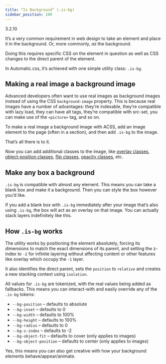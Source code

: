 ```yaml
---
title: “Is Background” (.is-bg)
sidebar_position: 100
---
```


3.2.10

It’s a very common requirement in web design to take an element and place it in the background. Or, more commonly, _as_ the background.

Doing this requires specific CSS on the element in question as well as CSS changes to the direct parent of the element.

In Automatic.css, it’s achieved with one simple utility class: `.is-bg`.

## Making a real image a background image

Advanced developers often want to use real images as background images instead of using the CSS `background-image` property. This is because real images have a number of advantages: they’re indexable, they’re compatible with lazy load, they can have alt tags, they’re compatible with src-set, you can make use of the `<picture>` tag, and so on.

To make a real image a background image with ACSS, add an image element to the page (often in a section), and then add `.is-bg` to the image.

That’s all there is to it.

Now you can add additional classes to the image, like [overlay classes](https://automaticcss.com/doc-cat/overlays/), [object-position classes](https://automaticcss.com/docs/object-fit-classes/), [flip classes](https://automaticcss.com/docs/flip-classes/), [opacity classes](https://automaticcss.com/docs/opacity-classes/), etc.

## Make any box a background

`.is-bg` is compatible with almost any element. This means you can take a blank box and make it a background. Then you can style the box however you’d like.

If you add a blank box with `.is-bg` immediately after your image that’s also using `.is-bg`, the box will act as an overlay on that image. You can actually stack layers indefinitely like this.

## How `.is-bg` works

The utility works by positioning the element absolutely, forcing its dimensions to match the exact dimensions of its parent, and setting the z-index to `-2` for infinite layering without affecting content or other features like overlay which occupy the `-1` layer.

It also identifies the direct parent, sets the `position` to `relative` and creates a new stacking context using `isolation`.

All values for `.is-bg` are tokenized, with the real values being added as fallbacks. This means you can interact-with and easily override any of the `.is-bg` tokens:

- `--bg-position` – defaults to absolute
- `--bg-inset` – defaults to 0
- `--bg-width` – defaults to 100%
- `--bg-height` – defaults to 100%
- `--bg-radius` – defaults to 0
- `--bg-z-index` – defaults to -2
- `--bg-object-fit` – defaults to cover (only applies to images)
- `--bg-object-position` – defaults to center (only applies to images)

Yes, this means you can also get creative with how your background elements behave/appear/animate.
